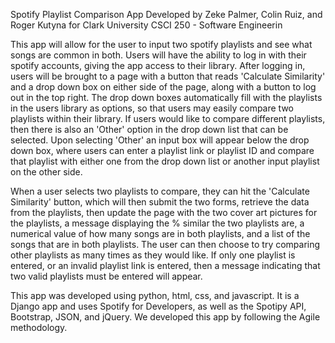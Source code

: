 Spotify Playlist Comparison App
Developed by Zeke Palmer, Colin Ruiz, and Roger Kutyna for Clark University CSCI 250 - Software Engineerin

This app will allow for the user to input two spotify playlists and see what songs are common in both. Users will have the ability to log in with their
spotify accounts, giving the app access to their library. After logging in, users will be brought to a page with a button that reads 'Calculate Similarity'
and a drop down box on either side of the page, along with a button to log out in the top right. The drop down boxes automatically fill with the playlists
in the users library as options, so that users may easily compare two playlists within their library. If users would like to compare different playlists, 
then there is also an 'Other' option in the drop down list that can be selected. Upon selecting 'Other' an input box will appear below the drop down box,
where users can enter a playlist link or playlist ID and compare that playlist with either one from the drop down list or another input playlist on the 
other side.

When a user selects two playlists to compare, they can hit the 'Calculate  Similarity' button, which will then submit the two forms, retrieve the data
from the playlists, then update the page with the two cover art pictures for the playlists, a message displaying the % similar the two playlists are,
a numerical value of how many songs are in both playlists, and a list of the songs that are in both playlists. The user can then choose to try comparing 
other playlists as many times as they would like. If only one playlist is entered, or an invalid playlist link is entered, then a message indicating that
two valid playlists must be entered will appear.

This app was developed using python, html, css, and javascript. It is a Django app and uses Spotify for Developers, as well as the Spotipy API, Bootstrap, 
JSON, and jQuery. We developed this app by following the Agile methodology.

